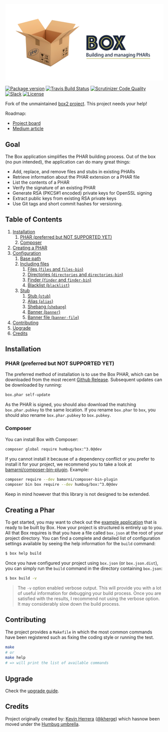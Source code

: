 <p align="center">
    <img src="doc/img/box.png" width=900 />
</p>


[![Package version](https://img.shields.io/packagist/vpre/humbug/box.svg?style=flat-square)](https://packagist.org/packages/humbug/box)
[![Travis Build Status](https://img.shields.io/travis/humbug/box.svg?branch=master&style=flat-square)](https://travis-ci.org/humbug/box?branch=master)
[![Scrutinizer Code Quality](https://img.shields.io/scrutinizer/g/humbug/box.svg?branch=master&style=flat-square)](https://scrutinizer-ci.com/g/humbug/box/?branch=master)
[![Slack](https://img.shields.io/badge/slack-%23humbug-red.svg?style=flat-square)](https://symfony.com/slack-invite)
[![License](https://img.shields.io/badge/license-MIT-red.svg?style=flat-square)](LICENSE)

Fork of the unmaintained [box2 project](https://github.com/box-project/box2). This project needs your help!

Roadmap:
  - [Project board](https://github.com/humbug/box/projects/1)
  - [Medium article](https://medium.com/@tfidry/phars-roadmap-870671a847c1)


## Goal

The Box application simplifies the PHAR building process. Out of the box (no pun intended), the application can do many
great things:

- Add, replace, and remove files and stubs in existing PHARs
- Retrieve information about the PHAR extension or a PHAR file
- List the contents of a PHAR
- Verify the signature of an existing PHAR
- Generate RSA (PKCS#1 encoded) private keys for OpenSSL signing
- Extract public keys from existing RSA private keys
- Use Git tags and short commit hashes for versioning.


## Table of Contents

1. [Installation](#installation)
    1. [PHAR (preferred but NOT SUPPORTED YET)](#phar-preferred-but-not-supported-yet)
    1. [Composer](#composer)
1. [Creating a PHAR](#creating-a-phar)
1. [Configuration](doc/configuration.md)
    1. [Base path](doc/configuration.md#base-path-base-path)
    1. [Including files](doc/configuration.md#including-files)
        1. [Files (`files` and `files-bin`)](doc/configuration.md#files-files-and-files-bin)
        1. [Directories (`directories` and `directories-bin`)](doc/configuration.md#directories-directories-and-directories-bin)
        1. [Finder (`finder` and `finder-bin`)](doc/configuration.md#finder-finder-and-finder-bin)
        1. [Blacklist (`blacklist`)](doc/configuration.md#blacklist-blacklist)
    1. [Stub](doc/configuration.md#stub)
        1. [Stub (`stub`)](doc/configuration.md#stub-stub)
        1. [Alias (`alias`)](doc/configuration.md#alias-alias)
        1. [Shebang (`shebang`)](doc/configuration.md#shebang-shebang)
        1. [Banner (`banner`)](doc/configuration.md#banner-banner)
        1. [Banner file (`banner-file`)](doc/configuration.md#banner-file-banner-file)
1. [Contributing](#contributing)
1. [Upgrade](#upgrade)
1. [Credits](#credits)


## Installation

### PHAR (preferred but NOT SUPPORTED YET)

The preferred method of installation is to use the Box PHAR, which can
be downloaded from the most recent [Github Release][releases]. Subsequent updates
can be downloaded by running:

```bash
box.phar self-update
```

As the PHAR is signed, you should also download the matching
`box.phar.pubkey` to the same location. If you rename `box.phar`
to `box`, you should also rename `box.phar.pubkey` to `box.pubkey`.


### Composer

You can install Box with Composer:

```bash
composer global require humbug/box:^3.0@dev
```

If you cannot install it because of a dependency conflict or you prefer to
install it for your project, we recommend you to take a look at
[bamarni/composer-bin-plugin][bamarni/composer-bin-plugin]. Example:

```bash
composer require --dev bamarni/composer-bin-plugin
composer bin box require --dev humbug/box:^3.0@dev
```

Keep in mind however that this library is not designed to be extended.


## Creating a Phar

To get started, you may want to check out the [example application](https://github.com/kherge/php-box-example) that is
ready to be built by Box. How your project is structured is entirely up to you. All that Box requires is that you have
a file called `box.json` at the root of your project directory. You can find a complete and detailed list of
configuration settings available by seeing the help information for the `build` command:

```sh
$ box help build
```

Once you have configured your project using `box.json` (or `box.json.dist`), you can simply run the `build`
command in the directory containing `box.json`:

```sh
$ box build -v
```

> The `-v` option enabled verbose output. This will provide you with a lot of useful information for debugging your build process. Once you are satisfied with the results, I recommend not using the verbose option. It may considerably slow down the build process.


## Contributing

The project provides a `Makefile` in which the most common commands have been
registered such as fixing the coding style or running the test.

```bash
make
# or
make help
# => will print the list of available commands
```

## Upgrade

Check the [upgrade guide](UPGRADE.md).


## Credits

Project originally created by: [Kevin Herrera] ([@kherge]) which hasnow been moved under the [Humbug umbrella][humbug].



[releases]: https://github.com/humbug/box/releases
[bamarni/composer-bin-plugin]: https://github.com/bamarni/composer-bin-plugin
[Kevin Herrera]: https://github.com/kherge
[@kherge]: https://github.com/kherge
[humbug]: https://github.com/humbug
